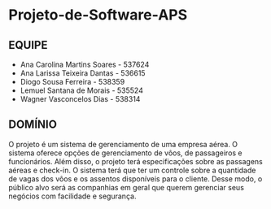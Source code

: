 # Projeto-de-Software-APS
## EQUIPE

+ Ana Carolina Martins Soares - 537624
+ Ana Larissa Teixeira Dantas - 536615
+ Diogo Sousa Ferreira - 538359
+ Lemuel Santana de Morais - 535524
+ Wagner Vasconcelos Dias - 538314

## DOMÍNIO
O projeto é um sistema de gerenciamento de uma empresa aérea. O sistema oferece opções de gerenciamento de vôos, de passageiros e funcionários. Além disso, o projeto terá especificações sobre as passagens aéreas e check-in. O sistema terá que ter um controle sobre a quantidade de vagas dos vôos e os assentos disponíveis para o cliente. Desse modo, o público alvo será as companhias em geral que querem gerenciar seus negócios com facilidade e segurança.
